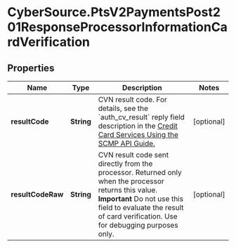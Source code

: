 # CyberSource.PtsV2PaymentsPost201ResponseProcessorInformationCardVerification

## Properties
Name | Type | Description | Notes
------------ | ------------- | ------------- | -------------
**resultCode** | **String** | CVN result code.  For details, see the &#x60;auth_cv_result&#x60; reply field description in the [Credit Card Services Using the SCMP API Guide.](https://apps.cybersource.com/library/documentation/dev_guides/CC_Svcs_SCMP_API/html/)  | [optional] 
**resultCodeRaw** | **String** | CVN result code sent directly from the processor. Returned only when the processor returns this value.  **Important** Do not use this field to evaluate the result of card verification. Use for debugging purposes only.  | [optional] 



